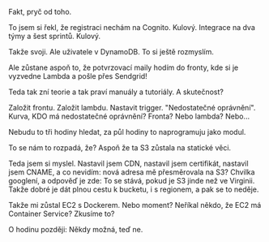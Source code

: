 Fakt, pryč od toho.

To jsem si řekl, že registraci nechám na Cognito. Kulový. Integrace na dva týmy a šest sprintů. Kulový.

Takže svoji. Ale uživatele v DynamoDB. To si ještě rozmyslím.

Ale zůstane aspoň to, že potvrzovací maily hodím do fronty, kde si je vyzvedne Lambda a pošle přes Sendgrid!

Teda tak zní teorie a tak praví manuály a tutoriály. A skutečnost? 

Založit frontu. Založit lambdu. Nastavit trigger. "Nedostatečné oprávnění". Kurva, KDO má nedostatečné oprávnění? Fronta? Nebo lambda? Nebo...

Nebudu to tři hodiny hledat, za půl hodiny to naprogramuju jako modul.

To se nám to rozpadá, že? Aspoň že ta S3 zůstala na statické věci.

Teda jsem si myslel. Nastavil jsem CDN, nastavil jsem certifikát, nastavil jsem CNAME, a co nevidím: nová adresa mě přesměrovala na S3? Chvilka googlení, a odpověď je zde: To se stává, pokud je S3 jinde než ve Virginii. Takže dobré je dát plnou cestu k bucketu, i s regionem, a pak se to neděje.

Takže mi zůstal EC2 s Dockerem. Nebo moment? Neříkal někdo, že EC2 má Container Service? Zkusíme to?

O hodinu později: Někdy možná, teď ne.